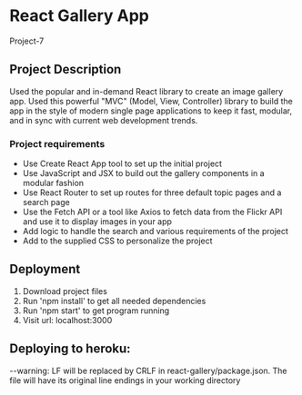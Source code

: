 # React Gallery App
 Project-7

## Project Description
Used the popular and in-demand React library to create an image gallery app. Used this powerful "MVC" (Model, View, Controller) library to build the app in the style of modern single page applications to keep it fast, modular, and in sync with current web development trends.

### Project requirements
- Use Create React App tool to set up the initial project
- Use JavaScript and JSX to build out the gallery components in a modular fashion
- Use React Router to set up routes for three default topic pages and a search page
- Use the Fetch API or a tool like Axios to fetch data from the Flickr API and use it to display images in your app
- Add logic to handle the search and various requirements of the project
- Add to the supplied CSS to personalize the project

## Deployment
1. Download project files
2. Run 'npm install' to get all needed dependencies
3. Run 'npm start' to get program running
4. Visit url: localhost:3000

## Deploying to heroku:
--warning: LF will be replaced by CRLF in react-gallery/package.json.
The file will have its original line endings in your working directory